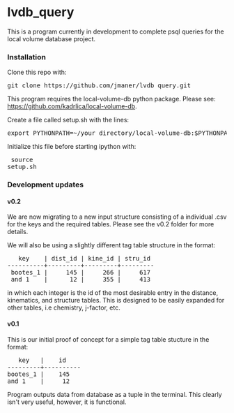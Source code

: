 # lvdb_query

This is a program currently in development to complete psql queries for the local volume database project.  

### Installation ###
Clone this repo with: 

<pre>
git clone https://github.com/jmaner/lvdb_query.git
</pre>

This program requires the local-volume-db python package. Please see: https://github.com/kadrlica/local-volume-db.

Create a file called setup.sh with the lines: 

<pre>
export PYTHONPATH=~/your_directory/local-volume-db:$PYTHONPATH
</pre>

Initialize this file before starting ipython with: <pre> source setup.sh </pre> 

### Development updates ###


#### v0.2 ####

We are now migrating to a new input structure consisting of a individual .csv for the keys and the required tables. Please see the v0.2 folder for more details. 

We will also be using a slightly different tag table structure in the format: 
<pre>
   key    | dist_id | kine_id | stru_id 
----------+---------+---------+---------
 bootes_1 |     145 |     266 |     617
 and_1    |      12 |     355 |     413
</pre>

in which each integer is the id of the most desirable entry in the distance, kinematics, and structure tables. This is designed to be easily expanded for other tables, i.e chemistry, j-factor, etc. 

#### v0.1 ####

This is our initial proof of concept for a simple tag table stucture in the format: 

<pre>
   key   |    id 
---------+----------
bootes_1 |    145   
and_1    |     12   
</pre>

Program outputs data from database as a tuple in the terminal. This clearly isn't very useful, however, it is functional. 
